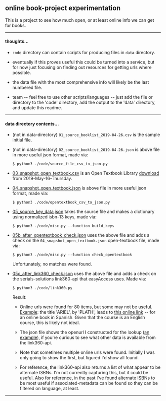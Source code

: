 ## online book-project experimentation

This is a project to see how much open, or at least online info we can get for books.

---

#### thoughts...

- `code` directory can contain scripts for producing files in `data` directory.

- eventually if this proves useful this could be turned into a service, but for now just focusing on finding out resources for getting urls where possible.

- the data file with the most comprehensive info will likely be the last numbered file.

- team -- feel free to use other scripts/languages -- just add the file or directory to the 'code' directory, add the output to the 'data' directory, and update this readme.


---

#### data directory contents...

- (not in data-directory) `01_source_booklist_2019-04-26.csv` is the sample initial file.

- (not in data-directory) `02_source_booklist_2019-04-26.json` is above file in more useful json format, made via:

    `$ python3 ./code/source_file_csv_to_json.py`

- [03_snapshot_open_textbook.csv](https://github.com/birkin/book_work_project/blob/master/data/03_snapshot_open_textbook.csv) is an Open Textbook Library [download](https://open.umn.edu/opentextbooks/download.csv) from 2019-May-16-Thursday.

- [04_snapshot_open_textbook.json](https://github.com/birkin/book_work_project/blob/master/data/04_snapshot_open_textbook.json) is above file in more useful json format, made via:

    `$ python3 ./code/opentextbook_csv_to_json.py`

- [05_source_key_data.json](https://github.com/birkin/book_work_project/blob/master/data/05_source_key_data.json) takes the source file and makes a dictionary using normalized isbn-13 keys, made via:

    `$ python3 ./code/misc.py --function build_keys`

- [05b_after_opentextbook_check.json](https://github.com/birkin/book_work_project/blob/master/data/05b_after_opentextbook_check.json) uses the above file and adds a check on the `04_snapshot_open_textbook.json` open-textbook file, made via:

    `$ python3 ./code/misc.py --function check_opentextbook`

    Unfortunately, no matches were found.

- [05c_after_link360_check.json](https://github.com/birkin/book_work_project/blob/master/data/05c_after_link360_check.json) uses the above file and adds a check on the serials-solutions link360-api that easyAccess uses. Made via:

    `$ python3 ./code/link360.py`

    Result:

    - Online urls were found for 80 items, but some may not be useful. [Example](https://github.com/birkin/book_work_project/blob/0590af148637d7cd5f88cd146d237b3bf9cab899/data/05c_after_link360_check.json#L42-L53): the title 'ARIEL', by 'PLATH', leads to [this online link](https://login.revproxy.brown.edu/login?url=http://search.ebscohost.com/login.aspx?direct=true&scope=site&db=e000xna&AN=263932) -- for an online book in Spanish. Given that the course is an English course, this is likely not ideal.

    - The json file shows the openurl I constructed for the lookup ([an example](https://library.brown.edu/easyaccess/find/link360/?sid=BirkinBookSearch&genre=book&rft.isbn=9780124071513&rft.btitle=FLUID+MECHANICS&rft.aulast=KUNDU)), if you're curious to see what other data is available from the link360-api.

    - Note that sometimes multiple online urls were found. Initially I was only going to show the first, but figured I'd show all found.

    - For reference, the link360-api also returns a list of what appear to be alternate ISBNs. I'm not currently capturing this, but it could be useful. Also for reference, in the past I've found alternate ISBNs to be most useful if associated-metadata can be found so they can be filtered on language, at least.

---
